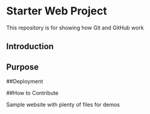 # Starter Web Project

This repository is for showing how Git and GitHub work

## Introduction

## Purpose

##Deployment

##How to Contribute

Sample website with plenty of files for demos